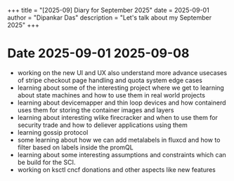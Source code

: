 +++
title = "[2025-09] Diary for September 2025"
date = 2025-09-01
author = "Dipankar Das"
description = "Let's talk about my September 2025"
+++

# Date 2025-09-01 2025-09-08
* working on the new UI and UX also understand more advance usecases of stripe checkout  page handling and quota system edge cases
* learning about some of the interesting project where we get to learning about state machines and how to use them in real world projects
* learning about devicemapper and thin loop devices and how containerd uses them for storing the container images and layers
* learning about interesting wlike firecracker and when to use them for security trade and how to deliever applications using them
* learning gossip protocol
* some learning about how we can add metalabels in fluxcd and how to filter based on labels inside the promQL
* learning about some interesting assumptions and constraints which can be build for the SCI.
* working on ksctl cncf donations and other aspects like new features

